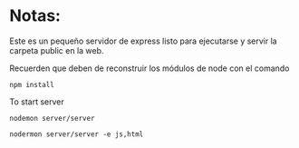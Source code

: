 # Notas:

Este es un pequeño servidor de express listo para ejecutarse y servir la carpeta public en la web.

Recuerden que deben de reconstruir los módulos de node con el comando

```
npm install
```

To start server

```
nodemon server/server

nodermon server/server -e js,html
```
